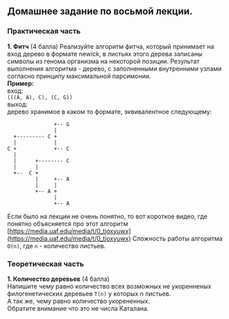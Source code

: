 ## Домашнее задание по восьмой лекции.
### Практическая часть
**1. Фитч** (4 балла)
Реализуйте алгоритм фитча, который принимает на 
вход дерево в формате newick, в листьях этого дерева 
записаны символы из генома организма на некоторой 
позиции. Результат выполнения алгоритма - дерево, с 
заполненными внутренними узлами согласно принципу 
максимальной парсимонии.  
**Пример:**  
вход:  
```(((A, A), C), (C, G))```  
выход:  
дерево хранимое в каком то формате, 
эквивалентное следующему:
```
               +-- G
               |
  +--------- C +
  |            |
C +            +-- C
  |
  |      +-------- C 
  |      |
  +--  C +     
         |     +-- A
         |     |
         +-- A +
               |
               +-- A  
```
Если было на лекции не очень понятно, то вот короткое 
видео, где понятно объясняется про этот алгоритм 
[https://media.uaf.edu/media/t/0_tjoxyuwx](https://media.uaf.edu/media/t/0_tjoxyuwx)
Сложность работы алгоритма ``O(n)``, где ``n`` - 
количество листьев.

### Теоретическая часть
**1. Количество деревьев** (4 балла)  
Напишите чему равно количество всех возможных 
не укоренненых филогенетических деревьев 
``T(n)`` у которых n листьев.  
А так же, чему равно количество укорененных.  
Обратите внимание что это не числа Каталана.